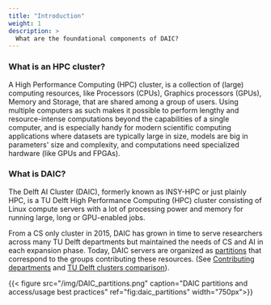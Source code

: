 ```yaml
---
title: "Introduction"
weight: 1
description: >
  What are the foundational components of DAIC?
---
```


### What is an HPC cluster?
A High Performance Computing (HPC) cluster, is a collection of (large) computing resources, like Processors (CPUs), Graphics processors (GPUs), Memory and Storage, that are shared among a group of users. Using multiple computers as such makes it possible to perform lengthy and resource-intense computations beyond the capabilities of a single computer, and is especially handy for modern scientific computing applications where datasets are typically large in size, models are big in parameters' size and complexity, and computations need specialized hardware (like GPUs and FPGAs). 


### What is DAIC?

The Delft AI Cluster (DAIC), formerly known as INSY-HPC or just plainly HPC, is a TU Delft High Performance Computing (HPC) cluster consisting of Linux compute servers with a lot of processing power and memory for running large, long or GPU-enabled jobs. 

From a CS only cluster in 2015, DAIC has grown in time to serve researchers across many TU Delft departments but maintained the needs of CS and AI in each expansion phase. Today, DAIC servers are organized as [partitions](/docs/manual/job-submission/partitions/) that correspond to the groups contributing these resources. (See [Contributing departments](/docs/introduction/contributors) and [TU Delft clusters comparison](/docs/introduction#tud-clusters)). 


{{< figure src="/img/DAIC_partitions.png" caption="DAIC partitions and access/usage best practices" ref="fig:daic_partitions" width="750px">}}
